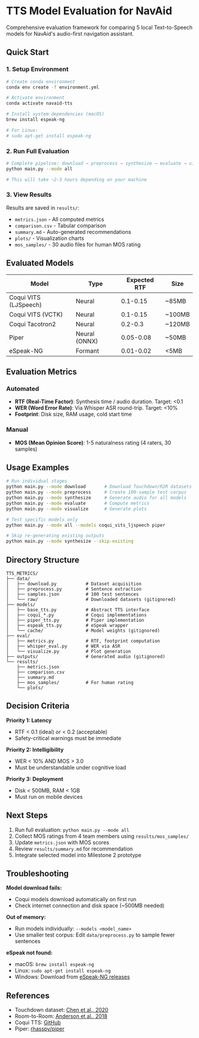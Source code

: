 # TTS Model Evaluation for NavAid

Comprehensive evaluation framework for comparing 5 local Text-to-Speech models for NavAid's audio-first navigation assistant.

## Quick Start

### 1. Setup Environment

```bash
# Create conda environment
conda env create -f environment.yml

# Activate environment
conda activate navaid-tts

# Install system dependencies (macOS)
brew install espeak-ng

# For Linux:
# sudo apt-get install espeak-ng
```

### 2. Run Full Evaluation

```bash
# Complete pipeline: download → preprocess → synthesize → evaluate → visualize
python main.py --mode all

# This will take ~2-3 hours depending on your machine
```

### 3. View Results

Results are saved in `results/`:
- `metrics.json` - All computed metrics
- `comparison.csv` - Tabular comparison
- `summary.md` - Auto-generated recommendations
- `plots/` - Visualization charts
- `mos_samples/` - 30 audio files for human MOS rating

## Evaluated Models

| Model | Type | Expected RTF | Size |
|-------|------|--------------|------|
| Coqui VITS (LJSpeech) | Neural | 0.1-0.15 | ~85MB |
| Coqui VITS (VCTK) | Neural | 0.1-0.15 | ~100MB |
| Coqui Tacotron2 | Neural | 0.2-0.3 | ~120MB |
| Piper | Neural (ONNX) | 0.05-0.08 | ~50MB |
| eSpeak-NG | Formant | 0.01-0.02 | <5MB |

## Evaluation Metrics

### Automated
- **RTF (Real-Time Factor)**: Synthesis time / audio duration. Target: <0.1
- **WER (Word Error Rate)**: Via Whisper ASR round-trip. Target: <10%
- **Footprint**: Disk size, RAM usage, cold start time

### Manual
- **MOS (Mean Opinion Score)**: 1-5 naturalness rating (4 raters, 30 samples)

## Usage Examples

```bash
# Run individual stages
python main.py --mode download       # Download Touchdown/R2R datasets
python main.py --mode preprocess     # Create 100-sample test corpus
python main.py --mode synthesize     # Generate audio for all models
python main.py --mode evaluate       # Compute metrics
python main.py --mode visualize      # Generate plots

# Test specific models only
python main.py --mode all --models coqui_vits_ljspeech piper

# Skip re-generating existing outputs
python main.py --mode synthesize --skip-existing
```

## Directory Structure

```
TTS_METRICS/
├── data/
│   ├── download.py           # Dataset acquisition
│   ├── preprocess.py         # Sentence extraction
│   ├── samples.json          # 100 test sentences
│   └── raw/                  # Downloaded datasets (gitignored)
├── models/
│   ├── base_tts.py           # Abstract TTS interface
│   ├── coqui_*.py            # Coqui implementations
│   ├── piper_tts.py          # Piper implementation
│   ├── espeak_tts.py         # eSpeak wrapper
│   └── cache/                # Model weights (gitignored)
├── eval/
│   ├── metrics.py            # RTF, footprint computation
│   ├── whisper_eval.py       # WER via ASR
│   └── visualize.py          # Plot generation
├── outputs/                  # Generated audio (gitignored)
└── results/
    ├── metrics.json
    ├── comparison.csv
    ├── summary.md
    ├── mos_samples/          # For human rating
    └── plots/
```

## Decision Criteria

**Priority 1: Latency**
- RTF < 0.1 (ideal) or < 0.2 (acceptable)
- Safety-critical warnings must be immediate

**Priority 2: Intelligibility**
- WER < 10% AND MOS > 3.0
- Must be understandable under cognitive load

**Priority 3: Deployment**
- Disk < 500MB, RAM < 1GB
- Must run on mobile devices

## Next Steps

1. Run full evaluation: `python main.py --mode all`
2. Collect MOS ratings from 4 team members using `results/mos_samples/`
3. Update `metrics.json` with MOS scores
4. Review `results/summary.md` for recommendation
5. Integrate selected model into Milestone 2 prototype

## Troubleshooting

**Model download fails:**
- Coqui models download automatically on first run
- Check internet connection and disk space (~500MB needed)

**Out of memory:**
- Run models individually: `--models <model_name>`
- Use smaller test corpus: Edit `data/preprocess.py` to sample fewer sentences

**eSpeak not found:**
- macOS: `brew install espeak-ng`
- Linux: `sudo apt-get install espeak-ng`
- Windows: Download from [eSpeak-NG releases](https://github.com/espeak-ng/espeak-ng/releases)

## References

- Touchdown dataset: [Chen et al., 2020](https://github.com/salesforce/touchdown)
- Room-to-Room: [Anderson et al., 2018](https://github.com/peteanderson80/Matterport3DSimulator)
- Coqui TTS: [GitHub](https://github.com/coqui-ai/TTS)
- Piper: [rhasspy/piper](https://github.com/rhasspy/piper)
